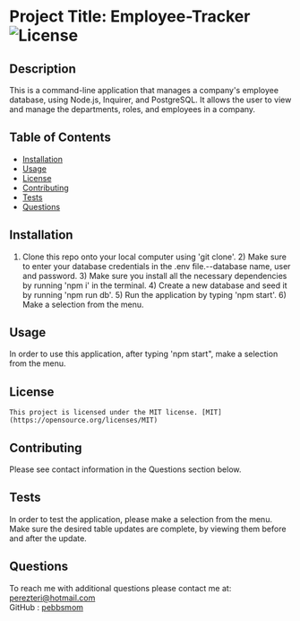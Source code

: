 # Project Title: Employee-Tracker![License](https://img.shields.io/badge/License-MIT-yellow.svg)
## Description 
This is a command-line application that manages a company's employee database, using Node.js, Inquirer, and PostgreSQL.  It allows the user to view and manage the departments, roles, and employees in a company.
## Table of Contents
* [Installation](#installation)
* [Usage](#usage)
* [License](#license)
* [Contributing](#contributing)
* [Tests](#tests)
* [Questions](#questions)
## Installation
1) Clone this repo onto your local computer using 'git clone'. 2)  Make sure to enter your database credentials in the .env file.--database name, user and password. 3) Make sure you install all the necessary dependencies by running 'npm i' in the terminal. 4) Create a new database and seed it by running 'npm run db'. 5) Run the application by typing 'npm start'. 6) Make a selection from the menu.
## Usage
In order to use this application, after typing 'npm start", make a selection from the menu.
## License
    This project is licensed under the MIT license. [MIT](https://opensource.org/licenses/MIT)
## Contributing
Please see contact information in the Questions section below.
## Tests
In order to test the application, please make a selection from the menu.  Make sure the desired table updates are complete, by viewing them before and after the update.
## Questions
To reach me with additional questions please contact me at:
perezteri@hotmail.com  
GitHub : [pebbsmom](https://github.com/pebbsmom)
